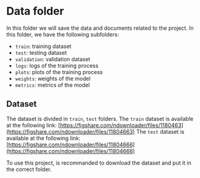 # Data folder
In this folder we will save the data and documents related to the project.
In this folder, we have the following subfolders:
- `train`: training dataset
- `test`: testing dataset
- `validation`: validation dataset
- `logs`: logs of the training process
- `plots`: plots of the training process
- `weights`: weights of the model
- `metrics`: metrics of the model

## Dataset
The dataset is divided in `train`, `test` folders.
The `train` dataset is available at the following link: [https://figshare.com/ndownloader/files/1180463](https://figshare.com/ndownloader/files/11804663)
The `test` dataset is available at the following link: [https://figshare.com/ndownloader/files/11804666](https://figshare.com/ndownloader/files/11804666)

To use this project, is recommanded to download the dataset and put it in the correct folder.
